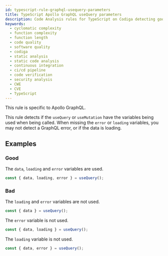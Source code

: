 ```yaml
---
id: typescript-rule-graphql-usequery-parameters
title: TypeScript Apollo GraphQL useQuery parameters
description: Code Analysis rules for TypeScript on Codiga detecting good software practices, security and vulnerability issues. Available on GitHub, GitLab and Bitbucket.
keywords:
  - cyclomatic complexity
  - function complexity
  - function length
  - code quality
  - software quality
  - codiga
  - static analysis
  - static code analysis
  - continuous integration
  - ci/cd pipeline
  - code verification
  - security analysis
  - CWE
  - CVE
  - TypeScript
---
```


This rule is specific to Apollo GraphQL.

This rule detects if the `useQuery` or `useMutation` have the variables
being used when being called. When missing the `error` or `loading`
variables, you may not detect a GraphQL error, or if the data is loading.

## Examples

### Good

The `data`, `loading` and `error` variables are used.

```javascript
const { data, loading, error } = useQuery();
```

### Bad

The `loading` and `error` variables are not used.

```javascript
const { data } = useQuery();
```

The `error` variable is not used.

```javascript
const { data, loading } = useQuery();
```

The `loading` variable is not used.

```javascript
const { data, error } = useQuery();
```
